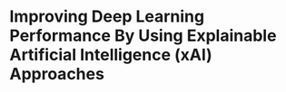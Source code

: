 # Improving Deep Learning Performance By Using Explainable Artificial Intelligence (xAI) Approaches
